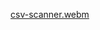[csv-scanner.webm](https://github.com/WilerMS/csv-scanner/assets/70902862/5ff932ca-9de1-4113-a897-e5ed15772224)
